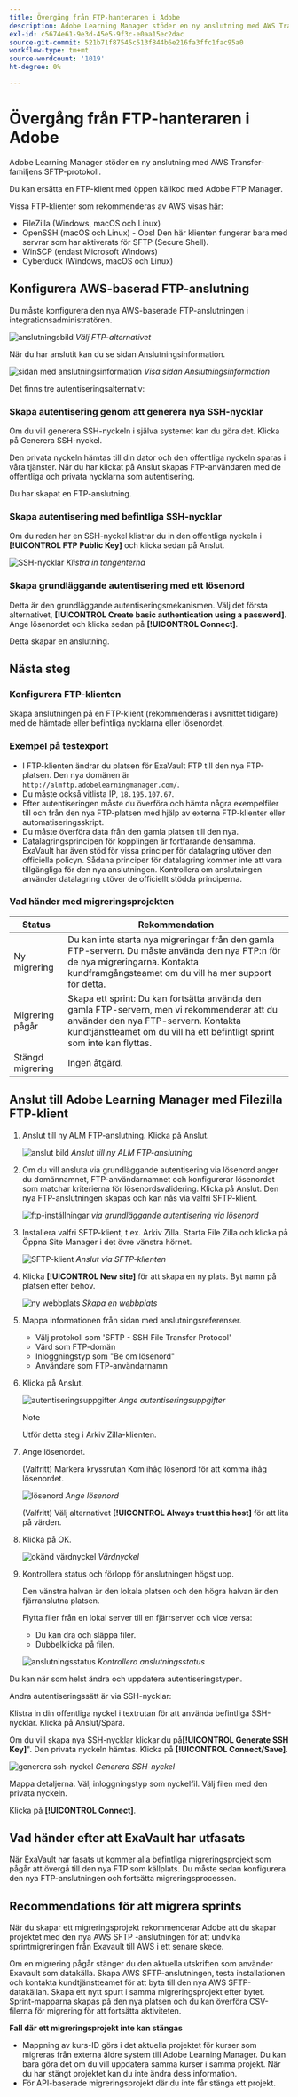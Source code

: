 ```yaml
---
title: Övergång från FTP-hanteraren i Adobe
description: Adobe Learning Manager stöder en ny anslutning med AWS Transfer-familjens SFTP-protokoll. Du kan ersätta en FTP-klient med öppen källkod med Adobe FTP Manager.
exl-id: c5674e61-9e3d-45e5-9f3c-e0aa15ec2dac
source-git-commit: 521b71f87545c513f844b6e216fa3ffc1fac95a0
workflow-type: tm+mt
source-wordcount: '1019'
ht-degree: 0%

---
```


# Övergång från FTP-hanteraren i Adobe

Adobe Learning Manager stöder en ny anslutning med AWS Transfer-familjens SFTP-protokoll.

Du kan ersätta en FTP-klient med öppen källkod med Adobe FTP Manager.

Vissa FTP-klienter som rekommenderas av AWS visas [här](https://docs.aws.amazon.com/transfer/latest/userguide/transfer-file.html):

* FileZilla (Windows, macOS och Linux)
* OpenSSH (macOS och Linux) - Obs! Den här klienten fungerar bara med servrar som har aktiverats för SFTP (Secure Shell).
* WinSCP (endast Microsoft Windows)
* Cyberduck (Windows, macOS och Linux)

## Konfigurera AWS-baserad FTP-anslutning

Du måste konfigurera den nya AWS-baserade FTP-anslutningen i integrationsadministratören.

![anslutningsbild](assets/alm-ftp.png)
*Välj FTP-alternativet*

När du har anslutit kan du se sidan Anslutningsinformation.

![sidan med anslutningsinformation](assets/connection-name.png)
*Visa sidan Anslutningsinformation*

Det finns tre autentiseringsalternativ:

### Skapa autentisering genom att generera nya SSH-nycklar

Om du vill generera SSH-nyckeln i själva systemet kan du göra det. Klicka på Generera SSH-nyckel.

Den privata nyckeln hämtas till din dator och den offentliga nyckeln sparas i våra tjänster. När du har klickat på Anslut skapas FTP-användaren med de offentliga och privata nycklarna som autentisering.

Du har skapat en FTP-anslutning.

### Skapa autentisering med befintliga SSH-nycklar

Om du redan har en SSH-nyckel klistrar du in den offentliga nyckeln i **[!UICONTROL FTP Public Key]** och klicka sedan på Anslut.

![SSH-nycklar](assets/ssh-keys.png)
*Klistra in tangenterna*

### Skapa grundläggande autentisering med ett lösenord

Detta är den grundläggande autentiseringsmekanismen. Välj det första alternativet, **[!UICONTROL Create basic authentication using a password]**. Ange lösenordet och klicka sedan på **[!UICONTROL Connect]**.

Detta skapar en anslutning.

## Nästa steg

### Konfigurera FTP-klienten

Skapa anslutningen på en FTP-klient (rekommenderas i avsnittet tidigare) med de hämtade eller befintliga nycklarna eller lösenordet.

### Exempel på testexport

* I FTP-klienten ändrar du platsen för ExaVault FTP till den nya FTP-platsen. Den nya domänen är `http://almftp.adobelearningmanager.com/`.
* Du måste också vitlista IP, `18.195.107.67`.
* Efter autentiseringen måste du överföra och hämta några exempelfiler till och från den nya FTP-platsen med hjälp av externa FTP-klienter eller automatiseringsskript.
* Du måste överföra data från den gamla platsen till den nya.
* Datalagringsprincipen för kopplingen är fortfarande densamma. ExaVault har även stöd för vissa principer för datalagring utöver den officiella policyn. Sådana principer för datalagring kommer inte att vara tillgängliga för den nya anslutningen. Kontrollera om anslutningen använder datalagring utöver de officiellt stödda principerna.

### Vad händer med migreringsprojekten

| Status | Rekommendation |
|---|---|
| Ny migrering | Du kan inte starta nya migreringar från den gamla FTP-servern. Du måste använda den nya FTP:n för de nya migreringarna. Kontakta kundframgångsteamet om du vill ha mer support för detta. |
| Migrering pågår | Skapa ett sprint: Du kan fortsätta använda den gamla FTP-servern, men vi rekommenderar att du använder den nya FTP-servern. Kontakta kundtjänstteamet om du vill ha ett befintligt sprint som inte kan flyttas. |
| Stängd migrering | Ingen åtgärd. |

## Anslut till Adobe Learning Manager med Filezilla FTP-klient

1. Anslut till ny ALM FTP-anslutning. Klicka på Anslut.

   ![anslut bild](assets/connect-client.png)
   *Anslut till ny ALM FTP-anslutning*

1. Om du vill ansluta via grundläggande autentisering via lösenord anger du domännamnet, FTP-användarnamnet och konfigurerar lösenordet som matchar kriterierna för lösenordsvalidering. Klicka på Anslut. Den nya FTP-anslutningen skapas och kan nås via valfri SFTP-klient.

   ![ftp-inställningar](assets/connect-settings.png)
   *via grundläggande autentisering via lösenord*

1. Installera valfri SFTP-klient, t.ex. Arkiv Zilla. Starta File Zilla och klicka på Öppna Site Manager i det övre vänstra hörnet.

   ![SFTP-klient](assets/sftp-client-install.png)
   *Anslut via SFTP-klienten*

1. Klicka **[!UICONTROL New site]** för att skapa en ny plats. Byt namn på platsen efter behov.

   ![ny webbplats](assets/new-site.png)
   *Skapa en webbplats*

1. Mappa informationen från sidan med anslutningsreferenser.

   * Välj protokoll som &#39;SFTP - SSH File Transfer Protocol&#39;
   * Värd som FTP-domän
   * Inloggningstyp som &quot;Be om lösenord&quot;
   * Användare som FTP-användarnamn

1. Klicka på Anslut.

   ![autentiseringsuppgifter](assets/connector-credentials.png)
   *Ange autentiseringsuppgifter*

   >[!NOTE]
   >
   >Utför detta steg i Arkiv Zilla-klienten.

1. Ange lösenordet.

   (Valfritt) Markera kryssrutan Kom ihåg lösenord för att komma ihåg lösenordet.

   ![lösenord](assets/password.png)
   *Ange lösenord*

   (Valfritt) Välj alternativet **[!UICONTROL Always trust this host]** för att lita på värden.

1. Klicka på OK.

   ![okänd värdnyckel](assets/unknown-host-key.png)
   *Värdnyckel*

1. Kontrollera status och förlopp för anslutningen högst upp.

   Den vänstra halvan är den lokala platsen och den högra halvan är den fjärranslutna platsen.

   Flytta filer från en lokal server till en fjärrserver och vice versa:

   * Du kan dra och släppa filer.
   * Dubbelklicka på filen.

   ![anslutningsstatus](assets/connection-status-progress.png)
   *Kontrollera anslutningsstatus*

Du kan när som helst ändra och uppdatera autentiseringstypen.

Andra autentiseringssätt är via SSH-nycklar:

Klistra in din offentliga nyckel i textrutan för att använda befintliga SSH-nycklar. Klicka på Anslut/Spara.

Om du vill skapa nya SSH-nycklar klickar du på&#x200B;**[!UICONTROL Generate SSH Key]**&quot;. Den privata nyckeln hämtas. Klicka på **[!UICONTROL Connect/Save]**.

![generera ssh-nyckel](assets/ssh-key.png)
*Generera SSH-nyckel*

Mappa detaljerna. Välj inloggningstyp som nyckelfil. Välj filen med den privata nyckeln.

Klicka på **[!UICONTROL Connect]**.

## Vad händer efter att ExaVault har utfasats

När ExaVault har fasats ut kommer alla befintliga migreringsprojekt som pågår att övergå till den nya FTP som källplats. Du måste sedan konfigurera den nya FTP-anslutningen och fortsätta migreringsprocessen.

## Recommendations för att migrera sprints

När du skapar ett migreringsprojekt rekommenderar Adobe att du skapar projektet med den nya AWS SFTP -anslutningen för att undvika sprintmigreringen från Exavault till AWS i ett senare skede.

Om en migrering pågår stänger du den aktuella utskriften som använder Exavault som datakälla. Skapa AWS SFTP-anslutningen, testa installationen och kontakta kundtjänstteamet för att byta till den nya AWS SFTP-datakällan. Skapa ett nytt spurt i samma migreringsprojekt efter bytet. Sprint-mapparna skapas på den nya platsen och du kan överföra CSV-filerna för migrering för att fortsätta aktiviteten.

**Fall där ett migreringsprojekt inte kan stängas**

* Mappning av kurs-ID görs i det aktuella projektet för kurser som migreras från externa äldre system till Adobe Learning Manager. Du kan bara göra det om du vill uppdatera samma kurser i samma projekt. När du har stängt projektet kan du inte ändra dess information.
* För API-baserade migreringsprojekt där du inte får stänga ett projekt.

<!--[ALM Whitepaper](assets/alm-security-whitepaper.pdf) -->
